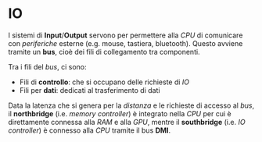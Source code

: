 # IO

I sistemi di **Input**/**Output** servono per permettere alla _CPU_ di comunicare con _periferiche_ esterne (e.g. mouse, tastiera, bluetooth).
Questo avviene tramite un **bus**, cioè dei fili di collegamento tra componenti.

Tra i fili del _bus_, ci sono:
- Fili di **controllo**: che si occupano delle richieste di _IO_
- Fili per **dati**: dedicati al trasferimento di dati

Data la latenza che si genera per la _distanza_ e le richieste di accesso al _bus_, il **northbridge** (i.e. _memory controller_) è integrato nella _CPU_ per cui è direttamente connessa alla _RAM_ e alla _GPU_, mentre il **southbridge** (i.e. _IO controller_) è connesso alla _CPU_ tramite il bus **DMI**.
